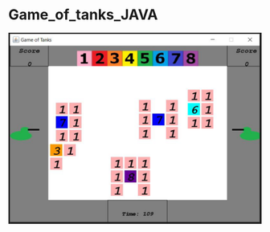 # Game_of_tanks_JAVA

<img src="https://github.com/zakrzewskib/Game_of_tanks_JAVA/blob/main/documentation/game.PNG" alt="drawing" width="800px"/>
